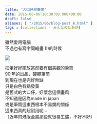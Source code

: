 ```yaml
---
title: '大口仔膠筆筒'
date: 2015-06-06T10:30:00.000+08:00
draft: false
aliases: [ "/2015/06/blog-post_6.html" ]
tags : [collections - みんなのたあ坊]
---
```


雖然愛用電腦  
不過也有寫字同繪畫 (!)的時候  

![](/images/minnanotabo150606.jpg)

把筆好好擺放當然要有個美觀的筆筒  
90‘年的出品，硬膠筆筒  
到現在也是完好無缺  
只是白色有點發黃  
是舊式的大口仔，好懷念這個畫風  
不知道是因為made in japan  
或是筆筒這東西根本不易爛的關係  
這東西真的超耐用呢...  
（近年的港版金屬那些就很易生鏽，不好不好）
